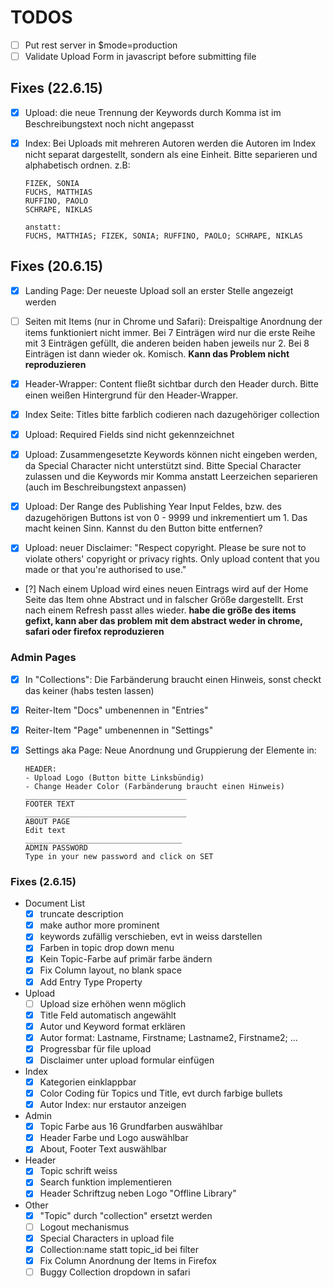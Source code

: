# TODOS

* [ ] Put rest server in $mode=production
* [ ] Validate Upload Form in javascript before submitting file

## Fixes (22.6.15)

* [x] Upload: die neue Trennung der Keywords durch Komma ist im
Beschreibungstext noch nicht angepasst

* [x] Index: Bei Uploads mit mehreren Autoren werden die Autoren im Index
nicht separat dargestellt, sondern als eine Einheit. Bitte separieren
und alphabetisch ordnen. z.B:
    ```
    FIZEK, SONIA
    FUCHS, MATTHIAS
    RUFFINO, PAOLO
    SCHRAPE, NIKLAS

    anstatt:
    FUCHS, MATTHIAS; FIZEK, SONIA; RUFFINO, PAOLO; SCHRAPE, NIKLAS
    ```

## Fixes (20.6.15)

* [x] Landing Page: Der neueste Upload soll an erster Stelle angezeigt werden

* [ ] Seiten mit Items (nur in Chrome und Safari): Dreispaltige Anordnung der items funktioniert nicht immer. Bei 7 Einträgen wird nur die erste Reihe mit 3 Einträgen gefüllt, die anderen beiden haben jeweils nur 2. Bei 8 Einträgen ist dann wieder ok. Komisch. **Kann das Problem nicht reproduzieren**

* [x] Header-Wrapper: Content fließt sichtbar durch den Header durch. Bitte einen weißen Hintergrund für den Header-Wrapper.

* [x] Index Seite: Titles bitte farblich  codieren nach dazugehöriger collection

* [x] Upload: Required Fields sind nicht gekennzeichnet

* [x] Upload: Zusammengesetzte Keywords können nicht eingeben werden, da Special Character nicht unterstützt sind. Bitte Special Character zulassen und die Keywords mir Komma anstatt Leerzeichen separieren (auch im Beschreibungstext anpassen)

* [x] Upload: Der Range des Publishing Year Input Feldes, bzw. des dazugehörigen Buttons ist von 0 - 9999 und inkrementiert um 1. Das macht keinen Sinn. Kannst du den Button bitte entfernen?

* [x] Upload: neuer Disclaimer: "Respect copyright. Please be sure not to violate others' copyright or privacy rights. Only upload content that you made or that you're authorised to use."

* [?] Nach einem Upload wird eines neuen Eintrags wird auf der Home Seite das Item ohne Abstract und in falscher Größe dargestellt. Erst nach einem Refresh passt alles wieder. **habe die größe des items gefixt, kann aber das problem mit dem abstract weder in chrome, safari oder firefox reproduzieren**

### Admin Pages

* [x] In "Collections": Die Farbänderung braucht einen Hinweis, sonst checkt das keiner (habs testen lassen)

* [x] Reiter-Item "Docs" umbenennen in "Entries"

* [x] Reiter-Item "Page" umbenennen in "Settings"

* [x] Settings aka Page: Neue Anordnung und Gruppierung der Elemente in:

    ```
    HEADER:
    - Upload Logo (Button bitte Linksbündig)
    - Change Header Color (Farbänderung braucht einen Hinweis)
    ____________________________________
    FOOTER TEXT
    ____________________________________
    ABOUT PAGE
    Edit text
    ___________________________________
    ADMIN PASSWORD
    Type in your new password and click on SET
    ```

### Fixes (2.6.15)

* Document List
    * [x] truncate description
    * [x] make author more prominent
    * [x] keywords zufällig verschieben, evt in weiss darstellen
    * [x] Farben in topic drop down menu
    * [x] Kein Topic-Farbe auf primär farbe ändern
    * [x] Fix Column layout, no blank space
    * [x] Add Entry Type Property
* Upload
    * [ ] Upload size erhöhen wenn möglich 
    * [x] Title Feld automatisch angewählt
    * [x] Autor und Keyword format erklären
    * [x] Autor format: Lastname, Firstname; Lastname2, Firstname2; ...
    * [x] Progressbar für file upload
    * [x] Disclaimer unter upload formular einfügen
* Index
    * [x] Kategorien einklappbar
    * [x] Color Coding für Topics und Title, evt durch farbige bullets
    * [x] Autor Index: nur erstautor anzeigen
* Admin    
    * [x] Topic Farbe aus 16 Grundfarben auswählbar
    * [x] Header Farbe und Logo auswählbar
    * [x] About, Footer Text auswählbar
* Header
    * [x] Topic schrift weiss 
    * [x] Search funktion implementieren
    * [x] Header Schriftzug neben Logo "Offline Library"

* Other
    * [x] "Topic" durch "collection" ersetzt werden 
    * [ ] Logout mechanismus
    * [x] Special Characters in upload file 
    * [x] Collection:name statt topic_id bei filter
    * [x] Fix Column Anordnung der Items in Firefox
    * [ ] Buggy Collection dropdown in safari
